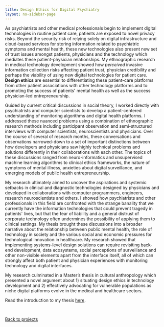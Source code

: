 ```yaml
---
title: Design Ethics for Digital Psychiatry
layout: no-sidebar-page
---
```


As psychiatrists and other medical professionals begin to implement digital technologies in routine patient care, patients are exposed to novel privacy risks. Beyond the security risk of relying solely on digital infrastructure and cloud-based services for storing information related to psychiatric symptoms and mental health, these new technologies also present new set of trust issues amongst patients, physicians and the technology which mediates these patient-physician relationships. My ethnographic research in medical technology development showed how _perceived_ invasive information collection risks affecting patient trust, physician credibility and perhaps the viability of using new digital technologies for patient care. **Design ethics** are essential to differentiating these patient-care platforms from other patient associations with other technology platforms and to promoting the success of patients' mental health as well as the success physician-led entrepreneurship.

Guided by current critical discussions in social theory, I worked directly with psychiatrists and computer scientists to develop a patient-centered understanding of monitoring algorithms and digital health platforms. I addressed these nuanced problems using a combination of ethnographic research methods including participant observation and semi-structured interviews with computer scientists, neuroscientists and physicians. Over the course of several of research months, these conversations and observations narrowed-down to a set of important distinctions between how developers and physicians saw highly technical problems and solutions differently in their collaborations with each other. The topics of these discussions ranged from neuro-informatics and unsupervised machine learning algorithms to clinical ethics frameworks, the nature of symptoms of mental illness, anxieties about digital surveillance, and emerging models of public health entrepreneurship.

My research ultimately aimed to uncover the aspirations and systemic setbacks in clinical and diagnostic technologies designed by physicians and developed in collaborations with computer programmers, engineers, research neuroscientists and others. I showed how psychiatrists and other professionals in this field are confronted with the strange banality that we currently have the information technologies that could prevent tragedy in patients' lives, but that the fear of liability and a general distrust of corporate technology often undermines the possibility of applying them to clinical settings. My thesis brought these discussions into a broader narrative about the relationship between public mental health, the role of technology in society and the various social and economic pressures for technological innovation in healthcare. My research showed that implementing systems-level design solutions can require revisiting back-end development, data ecosystems, social perceptions of surveillance and other non-visible elements apart from the interface itself, all of which can strongly affect both patient and physician experiences with monitoring technology and digital interfaces.

My research culminated in a Master’s thesis in cultural anthropology which presented a novel argument about 1) situating design ethics in technology development and 2) effectively advocating for vulnerable populations as niche digital platforms evolve in the medical and healthcare sectors.

Read the introduction to my thesis [here](/assets/bailey_writing_sample_MA_3-11-18.pdf).

<br>

[Back to projects](../)
